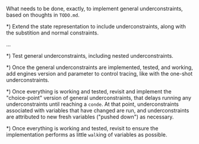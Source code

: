 What needs to be done, exactly, to implement general underconstraints,
based on thoughts in `TODO.md`.

*) Extend the state representation to include underconstraints, along
 with the substition and normal constraints.

...

*) Test general underconstraints, including nested underconstraints.

*) Once the general underconstraints are implemented, tested, and
 working, add engines version and parameter to control tracing, like
 with the one-shot underconstraints.

*) Once everything is working and tested, revisit and implement the
 "choice-point" version of general underconstraints, that delays
 running any underconstraints until reaching a `conde`.  At that
 point, underconstraints associated with variables that have changed
 are run, and underconstraints are attributed to new fresh variables
 ("pushed down") as necessary.

*) Once everything is working and tested, revisit to ensure the
 implementation performs as little `walk`ing of variables as possible.